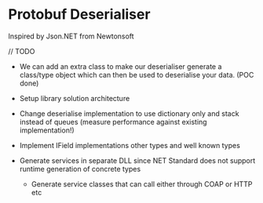 # Protobuf Deserialiser
Inspired by Json.NET from Newtonsoft

// TODO
- We can add an extra class to make our deserialiser generate a class/type object which can then be used to deserialise your data. (POC done)

- Setup library solution architecture
- Change deserialise implementation to use dictionary only and stack instead of queues (measure performance against existing implementation!)
- Implement IField implementations other types and well known types

- Generate services in separate DLL since NET Standard does not support runtime generation of concrete types
	- Generate service classes that can call either through COAP or HTTP etc


